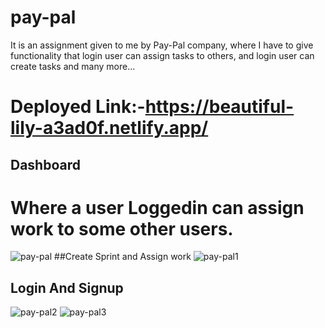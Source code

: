 # pay-pal
It is an assignment given to me by Pay-Pal company, where I have to give functionality that login user can assign tasks to others, and login user can create tasks and many more...
# Deployed Link:-https://beautiful-lily-a3ad0f.netlify.app/
## Dashboard
# Where a user Loggedin can assign work to some other users.
![pay-pal](https://user-images.githubusercontent.com/101394814/230845470-e3c252ad-b9f5-456d-8ce0-a19e0f5da391.png)
##Create Sprint and Assign work
![pay-pal1](https://user-images.githubusercontent.com/101394814/230845730-b16b72d2-5e8e-4e12-9169-23e599872a51.png)
## Login And Signup
![pay-pal2](https://user-images.githubusercontent.com/101394814/230845785-042a7bc4-4160-4166-9f44-95628000eb7a.png)
![pay-pal3](https://user-images.githubusercontent.com/101394814/230845800-264dc481-2a38-4c13-89e3-c365618bb2e3.png)
